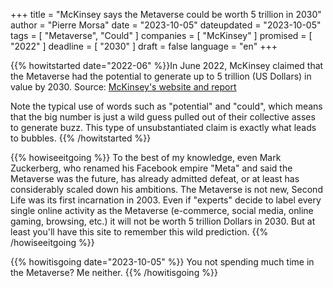 +++
title     		= "McKinsey says the Metaverse could be worth 5 trillion in 2030"
author  		= "Pierre Morsa"
date 		    = "2023-10-05"
dateupdated		= "2023-10-05"
tags			= [ "Metaverse", "Could" ]
companies		= [ "McKinsey" ]
promised		= [ "2022" ]
deadline		= [ "2030" ]
draft      		= false
language		= "en"
+++

{{% howitstarted date="2022-06" %}}In June 2022, McKinsey claimed that the Metaverse had the potential to generate up to 5 trillion (US Dollars) in value by 2030. Source: [McKinsey's website and report](https://www.mckinsey.com/capabilities/growth-marketing-and-sales/our-insights/value-creation-in-the-metaverse)

Note the typical use of words such as "potential" and "could", which means that the big number is just a wild guess pulled out of their collective asses to generate buzz. This type of unsubstantiated claim is exactly what leads to bubbles.
{{% /howitstarted %}}

<!--more-->

{{% howiseeitgoing %}}
To the best of my knowledge, even Mark Zuckerberg, who renamed his Facebook empire "Meta" and said the Metaverse was the future, has already admitted defeat, or at least has considerably scaled down his ambitions. The Metaverse is not new, Second Life was its first incarnation in 2003. Even if "experts" decide to label every single online activity as the Metaverse (e-commerce, social media, online gaming, browsing, etc.) it will not be worth 5 trillion Dollars in 2030. But at least you'll have this site to remember this wild prediction.
{{% /howiseeitgoing %}}

{{% howitisgoing date="2023-10-05" %}}
You not spending much time in the Metaverse? Me neither.
{{% /howitisgoing %}}

